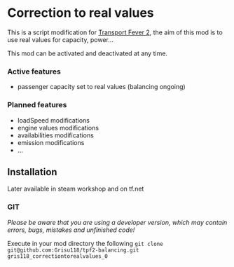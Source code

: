 # Correction to real values

This is a script modification for [Transport Fever 2](https://www.transportfever2.com/),
the aim of this mod is to use real values for capacity, power...

This mod can be activated and deactivated at any time.

### Active features
* passenger capacity set to real values (balancing ongoing)

### Planned features
* loadSpeed modifications
* engine values modifications
* availabilities modifications
* emission modifications
* ...

## Installation

Later available in steam workshop and on tf.net

### GIT

*Please be aware that you are using a developer version, which may contain errors, bugs, mistakes and unfinished code!*

Execute in your mod directory the following `git clone git@github.com:Grisu118/tpf2-balancing.git gris118_correctiontorealvalues_0`
